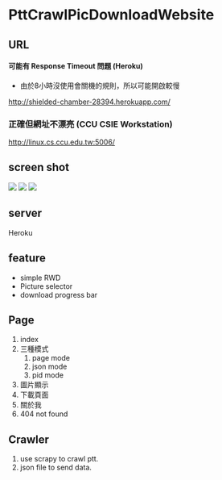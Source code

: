 # PttCrawlPicDownloadWebsite

## URL

#### 可能有 Response Timeout 問題 (Heroku)
* 由於8小時沒使用會關機的規則，所以可能開啟較慢

http://shielded-chamber-28394.herokuapp.com/

### 正確但網址不漂亮 (CCU CSIE Workstation)
http://linux.cs.ccu.edu.tw:5006/

## screen shot

![](https://i.imgur.com/ysuPzwT.jpg)
![](https://i.imgur.com/InDvRCF.png)
![](https://i.imgur.com/leWZ5oI.png)
## server
Heroku

## feature

* simple RWD
* Picture selector
* download progress bar

## Page

1. index
2. 三種模式
    1. page mode
    2. json mode
    3. pid mode
3. 圖片顯示
4. 下載頁面 
5. 關於我
6. 404 not found


## Crawler

1. use scrapy to crawl ptt.
2. json file to send data.


